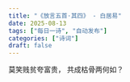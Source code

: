 ```yaml
---
title: "《放言五首·其四》 - 白居易"
date: 2025-08-13
tags: ["每日一诗", "自动发布"]
categories: ["诗词"]
draft: false
---
```


莫笑贱贫夸富贵，
共成枯骨两何如？
